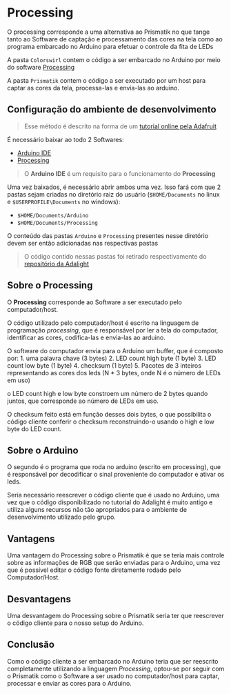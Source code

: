 # Processing
O processing corresponde a uma alternativa ao Prismatik no que tange tanto ao
Software de captação e processamento das cores na tela como ao programa
embarcado no Arduino para efetuar o controle da fita de LEDs

A pasta `Colorswirl` contem o código a ser embarcado no Arduino por meio do
software [Processing](https://processing.org/download)

A pasta `Prismatik` contem o código a ser executado por um host para captar as
cores da tela, processa-las e envia-las ao arduino.


## Configuração do ambiente de desenvolvimento

> Esse método é descrito na forma de um [tutorial online pela
Adafruit](https://learn.adafruit.com/adalight-diy-ambient-tv-lighting/download-and-install)

É necessário baixar ao todo 2 Softwares:
* [Arduino IDE](https://www.arduino.cc/en/software)
* [Processing](https://processing.org/download)
> O **Arduino IDE** é um requisito para o funcionamento do **Processing**

Uma vez baixados, é necessário abrir ambos uma vez. Isso fará com que 2 pastas
sejam criadas no diretório raiz do usuário (`$HOME/Documents` no linux e
`$USERPROFILE\Documents` no windows):
* `$HOME/Documents/Arduino`
* `$HOME/Documents/Processing`

O conteúdo das pastas `Arduino` e `Processing` presentes nesse diretório devem
ser então adicionadas nas respectivas pastas
> O código contido nessas pastas foi retirado respectivamente do [repositório
> da Adalight](https://github.com/adafruit/Adalight/tree/master)


## Sobre o Processing
O **Processing** corresponde ao Software a ser executado pelo computador/host.

O código utilizado pelo computador/host é escrito na linguagem de programação
*processing*, que é responsável por ler a tela do computador, identificar as
cores, codifica-las e envia-las ao arduino.

O software do computador envia para o Arduino um buffer, que é composto por:
	1. uma palavra chave (3 bytes)
	2. LED count high byte (1 byte)
	3. LED count low byte (1 byte)
	4. checksum (1 byte)
	5. Pacotes de 3 inteiros representando as cores dos leds (N * 3 bytes, onde N é o número de LEDs em uso)

o LED count high e low byte constroem um número de 2 bytes quando juntos, que
corresponde ao número de LEDs em uso.

O checksum feito está em função desses dois bytes, o que possibilita o código
cliente conferir o checksum reconstruindo-o usando o high e low byte do LED
count.


## Sobre o Arduino
O segundo é o programa que roda no arduino (escrito em processing), que é
responsável por decodificar o sinal proveniente do computador e ativar os
leds.

Seria necessário reescrever o código cliente que é usado no Arduino, uma vez que o
código disponibilizado no tutorial do Adalight é muito antigo e utiliza alguns
recursos não tão apropriados para o ambiente de desenvolvimento utilizado pelo
grupo.


## Vantagens
Uma vantagem do Processing sobre o Prismatik é que se teria mais controle
sobre as informações de RGB que serão enviadas para o Arduino, uma vez que é
possível editar o código fonte diretamente rodado pelo Computador/Host.


## Desvantagens
Uma desvantagem do Processing sobre o Prismatik seria ter que reescrever o
código cliente para o nosso setup do Arduino.


## Conclusão
Como o código cliente a ser embarcado no Arduino teria que ser reescrito
completamente utilizando a linguagem *Processing*, optou-se por seguir com o
Prismatik como o Software a ser usado no computador/host para captar,
processar e enviar as cores para o Arduino.
